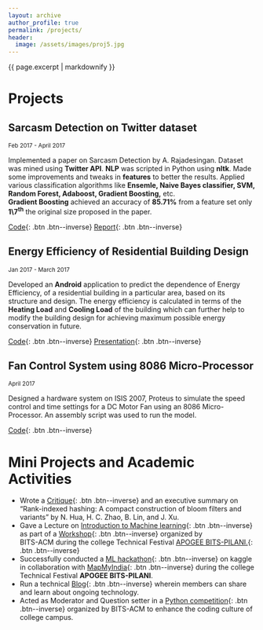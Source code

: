 ```yaml
---
layout: archive
author_profile: true
permalink: /projects/
header:
  image: /assets/images/proj5.jpg
---
```

{{ page.excerpt | markdownify }}
# Projects

## Sarcasm Detection on Twitter dataset
<small>Feb 2017 - April 2017</small>  

Implemented a paper on Sarcasm Detection by A. Rajadesingan. 
Dataset was mined using **Twitter API**. **NLP** was scripted in Python using **nltk**.
Made some improvements and tweaks in **features** to better the results.
Applied various classification algorithms like **Ensemle, Naive Bayes classifier, SVM, Random Forest, Adaboost, Gradient Boosting,** etc.  
**Gradient Boosting** achieved an accuracy of **85.71%** from a feature set only
**1\7<sup>th</sup>** the original size proposed in the paper.

[Code](https://github.com/svaderia/Sarcasm_Detection_Twitter){: .btn .btn--inverse} [Report](/sarcasm_detection_report/){: .btn .btn--inverse}

## Energy Efficiency of Residential Building Design
<small>Jan 2017 - March 2017</small>  

Developed an **Android** application to predict the dependence of Energy
Efficiency, of a residential building in a particular area, based on its structure and
design. The energy efficiency is calculated in terms of the **Heating Load** and **Cooling Load** of the building which can further help to modify the building design for achieving maximum possible energy conservation in future.  

[Code](https://github.com/svaderia/Energy-Efficiency-Of-Residential-Buildings){: .btn .btn--inverse} [Presentation](/energy_efficiency/){: .btn .btn--inverse}

## Fan Control System using 8086 Micro-Processor
<small>April 2017</small>

Designed a hardware system on ISIS 2007, Proteus to simulate the speed control and time settings for a DC Motor Fan using an 8086 
Micro-Processor. An assembly script was used to run the model.

[Code](https://github.com/svaderia/Fan_Control_System){: .btn .btn--inverse}


# Mini Projects and Academic Activities

* Wrote a [Critique](/critique/){: .btn .btn--inverse} and an executive summary on “Rank-indexed hashing: A
compact construction of bloom filters and variants” by N. Hua, H. C. Zhao, B.
Lin, and J. Xu.
* Gave a Lecture on [Introduction to Machine learning](/into_to_ml/){: .btn .btn--inverse}  as part of a [Workshop](https://github.com/svaderia/ML_Hackathon){: .btn .btn--inverse}
organized by  
BITS-ACM during the college Technical Festival [APOGEE BITS-PILANI.](https://www.bits-apogee.org/2017/){: .btn .btn--inverse}
* Successfully conducted a [ML hackathon](https://inclass.kaggle.com/c/mapmyindia2){: .btn .btn--inverse} on kaggle in collaboration with
[MapMyIndia](http://www.mapmyindia.com/){: .btn .btn--inverse} during the college Technical Festival **APOGEE BITS-PILANI**.
* Run a technical [Blog](http://gujjucoder.me){: .btn .btn--inverse} wherein members can share and learn about ongoing
technology.
* Acted as Moderator and Question setter in a [Python competition](https://www.hackerrank.com/bitsacm-python2){: .btn .btn--inverse} organized by BITS-ACM to enhance the coding culture of college campus. 